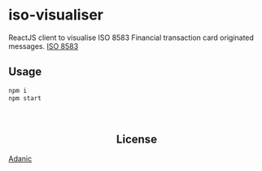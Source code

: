 # iso-visualiser
ReactJS client to visualise ISO 8583 Financial transaction card originated messages. [ISO 8583](https://en.wikipedia.org/wiki/ISO_8583)


## Usage
```bash
npm i
npm start
```
<br>
<h2 align="center">License</h2>

[Adanic](http://adanic.ir)